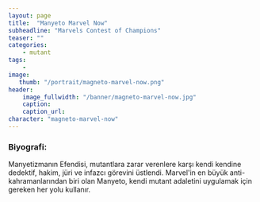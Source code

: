 ```yaml
---
layout: page
title:  "Manyeto Marvel Now"
subheadline: "Marvels Contest of Champions"
teaser: ""
categories:
    - mutant
tags:
    -
image:
   thumb: "/portrait/magneto-marvel-now.png"
header:
    image_fullwidth: "/banner/magneto-marvel-now.jpg"
    caption: 
    caption_url:    
character: "magneto-marvel-now"
---
```


### Biyografi:

Manyetizmanın Efendisi, mutantlara zarar verenlere karşı kendi kendine dedektif, hakim, jüri ve infazcı görevini üstlendi. Marvel'in en büyük anti-kahramanlarından biri olan Manyeto, kendi mutant adaletini uygulamak için gereken her yolu kullanır.
